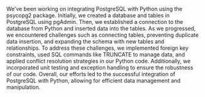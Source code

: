 We've been working on integrating PostgreSQL with Python using the psycopg2 package. Initially, we created a database and tables in PostgreSQL using pgAdmin. Then, we established a connection to the database from Python and inserted data into the tables. As we progressed, we encountered challenges such as connecting tables, preventing duplicate data insertion, and expanding the schema with new tables and relationships. To address these challenges, we implemented foreign key constraints, used SQL commands like TRUNCATE to manage data, and applied conflict resolution strategies in our Python code. Additionally, we incorporated unit testing and exception handling to ensure the robustness of our code. Overall, our efforts led to the successful integration of PostgreSQL with Python, allowing for efficient data management and manipulation.
